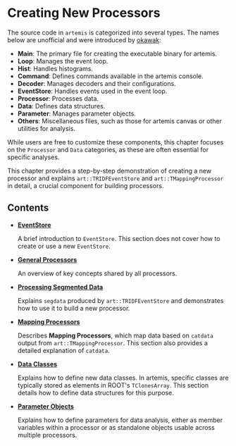 # Creating New Processors

The source code in `artemis` is categorized into several types.
The names below are unofficial and were introduced by [okawak](https://github.com/okawak/):

- **Main**: The primary file for creating the executable binary for artemis.
- **Loop**: Manages the event loop.
- **Hist**: Handles histograms.
- **Command**: Defines commands available in the artemis console.
- **Decoder**: Manages decoders and their configurations.
- **EventStore**: Handles events used in the event loop.
- **Processor**: Processes data.
- **Data**: Defines data structures.
- **Parameter**: Manages parameter objects.
- **Others**: Miscellaneous files, such as those for artemis canvas or other utilities for analysis.

While users are free to customize these components, this chapter focuses on the `Processor` and `Data` categories, as these are often essential for specific analyses.

This chapter provides a step-by-step demonstration of creating a new processor and explains `art::TRIDFEventStore` and `art::TMappingProcessor` in detail, a crucial component for building processors.

## Contents

- [**EventStore**](./event_store.md)

  A brief introduction to `EventStore`.
  This section does not cover how to create or use a new `EventStore`.

- [**General Processors**](./general_processors.md)

  An overview of key concepts shared by all processors.

- [**Processing Segmented Data**](./seg_data.md)

  Explains `segdata` produced by `art::TRIDFEventStore` and demonstrates how to use it to build a new processor.

- [**Mapping Processors**](./mapping_processor.md)

  Describes **Mapping Processors**, which map data based on `catdata` output from `art::TMappingProcessor`.
  This section also provides a detailed explanation of `catdata`.

- [**Data Classes**](./data_class.md)

  Explains how to define new data classes.
  In artemis, specific classes are typically stored as elements in ROOT's `TClonesArray`.
  This section details how to define data structures for this purpose.

- [**Parameter Objects**](./parameter.md)

  Explains how to define parameters for data analysis, either as member variables within a processor or as standalone objects usable across multiple processors.
